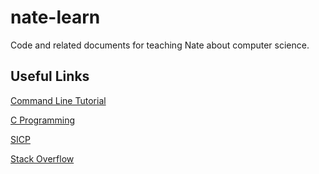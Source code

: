 # nate-learn
Code and related documents for teaching Nate about computer science.
## Useful Links
[Command Line Tutorial](https://learnpythonthehardway.org/python3/appendix-a-cli/ex1.html)

[C Programming](https://www.cprogramming.com/)

[SICP](https://mitpress.mit.edu/sicp/full-text/book/book.html)

[Stack Overflow](https://stackoverflow.com/)


